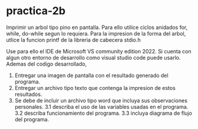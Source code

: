 # practica-2b
Imprimir un arbol tipo pino en pantalla.
Para ello utilice ciclos anidados for, while, do-while segun lo requiera.
Para la impresion de la forma del arbol, utlice la funcion printf de la libreria de cabecera stdio.h

Use para ello el IDE de Microsoft VS community edition 2022. Si cuenta con algun otro entorno de desarrollo como visual studio code puede usarlo. Ademas del codigo desarrollado,
1. Entregar una imagen de pantalla con el resultado generado del programa.
2. Entregar un archivo tipo texto que contenga la impresion de estos resultados.
3. Se debe de incluir un archivo tipo word que incluya sus observaciones personales.
   3.1 describa el uso de las variables usadas en el programa.
   3.2 describa funcionamiento del programa.
   3.3 incluya diagrama de flujo del programa.
